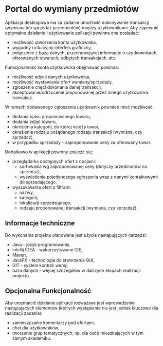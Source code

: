 # Portal do wymiany przedmiotów

Aplikacja desktopowa ma za zadanie umożliwić dokonywanie transakcji (wymiana lub sprzedaż przedmiotów) między użytkownikami. Aby zapewnić optymalne działanie i użytkowanie aplikacji powinna ona posiadać:
- możliwość utworzenia konta użytkownika,
- wygodny i intuicyjny interfejs graficzny,
- połączenie z bazą danych, przechowującej informacje o użytkownikach, oferowanych towarach, odbytych transakcjach, etc.

Funkcjonalność konta użytkownika obejmować powinna:
- możliwość edycji danych użytkownika,
- możliwość wystawiania ofert wymiany/sprzedaży,
- zgłoszenie chęci dokonania danej transakcji,
- akceptowanie/odrzucenie proponowanej przez innego użytkownika transakcji.

W ramach dodawanego ogłoszenia użytkownik powinien mieć możliwość:
- dodania opisu proponowanego towaru,
- dodania zdjęć towaru,
- określenia kategorii, do której należy towar,
- określenia rodzaju pożądanego rodzaju transakcji (wymiana, czy sprzedaż),
- w przypadku sprzedaży - zaproponowanie ceny za oferowany towar. 
  
Dodatkowo w aplikacji powinny znaleźć się:
- przeglądarka dostępnych ofert z opcjami:
    - sortowania wg zaproponowanej ceny (dotyczy przedmiotów na sprzedaż),
    - wyświetlenia pojedynczego ogłoszenia wraz z danymi kontaktowymi do sprzedającego,
- wyszukiwarka ofert z filtrami:
    - nazwy,
    - kategorii,
    - lokalizacji sprzedającego,
    - rodzaju proponowanej transakcji (wymiana, czy sprzedaż).


## Informacje techniczne

Do wykonania projektu planowane jest użycie następujących narzędzi:
- Java - język programowania,
- Intellij IDEA - wykorzystywane IDE,
- Maven,
- JavaFX - technologia do stworzenia GUI,
- GIT - system kontroli wersji,
- baza danych - więcej szczegółów w dalszych etapach realizacji projektu.

## Opcjonalna Funkcjonalność

Aby urozmaicić działanie aplikacji rozważane jest wprowadzenie następujących elementów (których wystąpienie nie jest jednak kluczowe dla realizacji zadania):
- zamieszczanie komentarzy pod ofertami,
- chat dla użytkowników,
- tworzenie grup tematycznych, np. dla osób mieszkających w tym samym akademiku.

